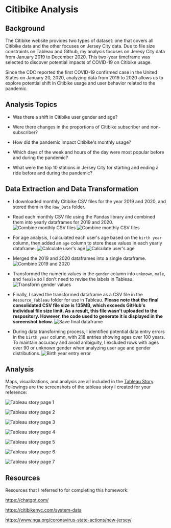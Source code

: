# Citibike Analysis

## Background

The Citibike website provides two types of dataset: one that covers all Citibike data and the other focuses on Jersey City data. Due to file size constraints on Tableau and Github, my analysis focuses on Jeresy City data from January 2019 to December 2020. This two-year timeframe was selected to discover potential impacts of COVID-19 on Citibike usage.

Since the CDC reported the first COVID-19 confirmed case in the United States on January 20, 2020, analyzing data from 2019 to 2020 allows us to explore potential shift in Citibike usage and user behavior related to the pandemic.

## Analysis Topics

- Was there a shift in Citibike user gender and age?

- Were there changes in the proportions of Citibike subscriber and non-subscriber?

- How did the pandemic impact Citibike's monthly usage?

- Which days of the week and hours of the day were most popular before and during the pandemic?

- What were the top 10 stations in Jersey City for starting and ending a ride before and during the pandemic?

## Data Extraction and Data Transformation

- I downloaded monthly Citibike CSV files for the year 2019 and 2020, and stored them in the `Raw_Data` folder.

- Read each monthly CSV file using the Pandas library and combined them into yearly dataframes for 2019 and 2020.
![Combine monthly CSV files](Image/combine_monthly2019.png)
![Combine monthly CSV files](Image/combine_monthly2020.png)

- For age analysis, I calculated each user's age based on the `birth year` column, then added an `age` column to store these values in each yearly dataframe.
![Calculate user's age](Image/age2019.png)
![Calculate user's age](Image/age2020.png)

- Merged the 2019 and 2020 dataframes into a single dataframe.
![Combine 2019 and 2020](Image/dataset2019_2020.png)

- Transformed the numeric values in the `gender` column into `unknown`, `male`, and `female` so I don't need to revise the labels in Tableau.
![Transform gender values](Image/transform_gender.png)

- Finally, I saved the transformed dataframe as a CSV file in the `Resource_Tableau` folder for use in Tableau. **Please note that the final consolidated CSV file size is 135MB, which exceeds GitHub's individual file size limit. As a result, this file wasn't uploaded to the respository. However, the code used to generate it is displayed in the screenshot below.**
![Save final dataframe](Image/final_step.png)

- During data transforming process, I identified potential data entry errors in the `birth year` column, with 218 entries showing ages over 100 years. To maintain accuracy and avoid ambiguity, I excluded rows with ages over 90 or unknown gender when analyzing user age and gender distributions.
![Birth year entry error](Image/age_error.png)

## Analysis

Maps, visualizations, and analysis are all included in the [Tableau Story](https://public.tableau.com/app/profile/yen.lu3931/viz/CitibikeAnalysis_17314242469970/Story1). Followings are the screenshots of the tableau story I created for your reference:

![Tableau story page 1](Image/tableau1.png)

![Tableau story page 2](Image/tableau2.png)

![Tableau story page 3](Image/tableau3.png)

![Tableau story page 4](Image/tableau4.png)

![Tableau story page 5](Image/tableau5.png)

![Tableau story page 6](Image/tableau6.png)

![Tableau story page 7](Image/tableau7.png)

## Resources

Resources that I referred to for completing this homework:

<https://chatgpt.com/>

<https://citibikenyc.com/system-data>

<https://www.nga.org/coronavirus-state-actions/new-jersey/>
